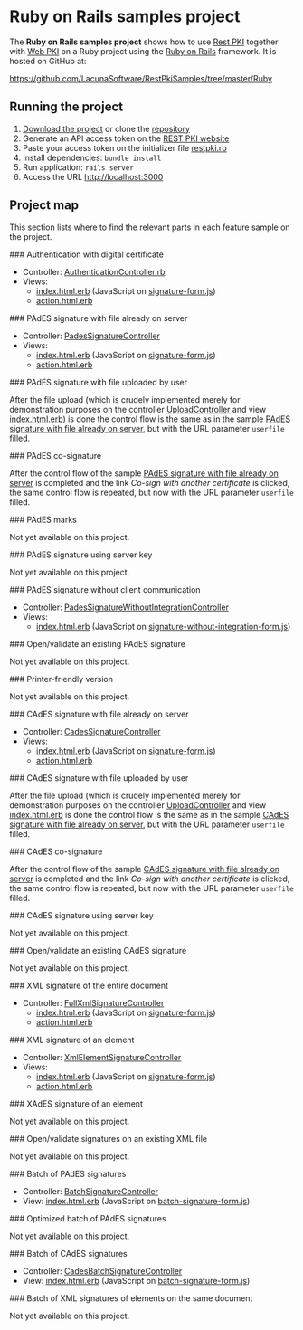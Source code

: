 ﻿# Ruby on Rails samples project

The **Ruby on Rails samples project** shows how to use [Rest PKI](../index.md) together with [Web PKI](../../web-pki/index.md)
on a Ruby project using the [Ruby on Rails](http://rubyonrails.org/) framework. It is hosted on GitHub at:

https://github.com/LacunaSoftware/RestPkiSamples/tree/master/Ruby

## Running the project

1. [Download the project](https://github.com/LacunaSoftware/RestPkiSamples/archive/master.zip) or clone the [repository](https://github.com/LacunaSoftware/RestPkiSamples.git)
1. Generate an API access token on the [REST PKI website](https://pki.rest/)
1. Paste your access token on the initializer file [restpki.rb](https://github.com/LacunaSoftware/RestPkiSamples/blob/master/Ruby/config/initializers/restpki.rb)
1. Install dependencies: `bundle install`
1. Run application: `rails server`
1. Access the URL [http://localhost:3000](http://localhost:3000)

## Project map

This section lists where to find the relevant parts in each feature sample on the project.

<a name="auth" />
### Authentication with digital certificate

* Controller: [AuthenticationController.rb](https://github.com/LacunaSoftware/RestPkiSamples/blob/master/Ruby/app/controllers/authentication_controller.rb)
* Views:
  * [index.html.erb](https://github.com/LacunaSoftware/RestPkiSamples/blob/master/Ruby/app/views/authentication/index.html.erb)
    (JavaScript on [signature-form.js](https://github.com/LacunaSoftware/RestPkiSamples/blob/master/Ruby/app/assets/javascripts/signature-form.js))
  * [action.html.erb](https://github.com/LacunaSoftware/RestPkiSamples/blob/master/Ruby/app/views/authentication/action.html.erb)

<a name="pades" />
### PAdES signature with file already on server

* Controller: [PadesSignatureController](https://github.com/LacunaSoftware/RestPkiSamples/blob/master/Ruby/app/controllers/pades_signature_controller.rb)
* Views:
  * [index.html.erb](https://github.com/LacunaSoftware/RestPkiSamples/blob/master/Ruby/app/views/pades_signature/index.html.erb)
    (JavaScript on [signature-form.js](https://github.com/LacunaSoftware/RestPkiSamples/blob/master/Ruby/app/assets/javascripts/signature-form.js))
  * [action.html.erb](https://github.com/LacunaSoftware/RestPkiSamples/blob/master/Ruby/app/views/pades_signature/action.html.erb)

<a name="pades-upload" />
### PAdES signature with file uploaded by user

After the file upload (which is crudely implemented merely for demonstration purposes on the controller
[UploadController](https://github.com/LacunaSoftware/RestPkiSamples/blob/master/Ruby/app/controllers/upload_controller.rb)
and view
[index.html.erb](https://github.com/LacunaSoftware/RestPkiSamples/blob/master/Ruby/app/views/upload/index.html.erb))
is done the control flow is the same as in the sample [PAdES signature with file already on server](#pades), but with the URL parameter `userfile` filled.

<a name="pades-cosign" />
### PAdES co-signature

After the control flow of the sample [PAdES signature with file already on server](#pades) is completed and the link *Co-sign with another certificate* is clicked, the
same control flow is repeated, but now with the URL parameter `userfile` filled.

<a name="pdf-marks" />
### PAdES marks

Not yet available on this project.

<a name="pades-server" />
### PAdES signature using server key

Not yet available on this project.

<a name="pades-wo-client" />
### PAdES signature without client communication

* Controller: [PadesSignatureWithoutIntegrationController](https://github.com/LacunaSoftware/RestPkiSamples/blob/master/Ruby/app/controllers/pades_signature_without_integration_controller.rb)
* Views:
  *	[index.html.erb](https://github.com/LacunaSoftware/RestPkiSamples/blob/master/Ruby/app/views/pades_signature_without_integration/index.html.erb)
	(JavaScript on [signature-without-integration-form.js](https://github.com/LacunaSoftware/RestPkiSamples/blob/master/Ruby/app/assets/javascripts/signature-without-integration-form.js))

<a name="open-pades" />
### Open/validate an existing PAdES signature

Not yet available on this project.

<a name="print" />
### Printer-friendly version

Not yet available on this project.

<a name="cades" />
### CAdES signature with file already on server

* Controller: [CadesSignatureController](https://github.com/LacunaSoftware/RestPkiSamples/blob/master/Ruby/app/controllers/cades_signature_controller.rb)
* Views:
  * [index.html.erb](https://github.com/LacunaSoftware/RestPkiSamples/blob/master/Ruby/app/views/cades_signature/index.html.erb)
    (JavaScript on [signature-form.js](https://github.com/LacunaSoftware/RestPkiSamples/blob/master/Ruby/app/assets/javascripts/signature-form.js))
  * [action.html.erb](https://github.com/LacunaSoftware/RestPkiSamples/blob/master/Ruby/app/views/cades_signature/action.html.erb)

<a name="cades-upload" />
### CAdES signature with file uploaded by user

After the file upload (which is crudely implemented merely for demonstration purposes on the controller
[UploadController](https://github.com/LacunaSoftware/RestPkiSamples/blob/master/Ruby/app/controllers/upload_controller.rb)
and view
[index.html.erb](https://github.com/LacunaSoftware/RestPkiSamples/blob/master/Ruby/app/views/upload/index.html.erb)
is done the control flow is the same as in the sample [CAdES signature with file already on server](#pades), but with the URL parameter `userfile` filled.

<a name="cades-cosign" />
### CAdES co-signature

After the control flow of the sample [CAdES signature with file already on server](#cades) is completed and the link *Co-sign with another certificate* is clicked, the
same control flow is repeated, but now with the URL parameter `userfile` filled.

<a name="cades-server" />
### CAdES signature using server key

Not yet available on this project.

<a name="open-cades" />
### Open/validate an existing CAdES signature

Not yet available on this project.

<a name="xml-full" />
### XML signature of the entire document

* Controller: [FullXmlSignatureController](https://github.com/LacunaSoftware/RestPkiSamples/blob/master/Ruby/app/controllers/full_xml_signature_controller.rb)
  * [index.html.erb](https://github.com/LacunaSoftware/RestPkiSamples/blob/master/Ruby/app/views/full_xml_signature/index.html.erb)
    (JavaScript on [signature-form.js](https://github.com/LacunaSoftware/RestPkiSamples/blob/master/Ruby/app/assets/javascripts/signature-form.js))
  * [action.html.erb](https://github.com/LacunaSoftware/RestPkiSamples/blob/master/Ruby/app/views/full_xml_signature/action.html.erb)

<a name="xml-element" />
### XML signature of an element

* Controller: [XmlElementSignatureController](https://github.com/LacunaSoftware/RestPkiSamples/blob/master/Ruby/app/controllers/xml_element_signature_controller.rb)
* Views:
  * [index.html.erb](https://github.com/LacunaSoftware/RestPkiSamples/blob/master/Ruby/app/views/xml_element_signature/index.html.erb)
    (JavaScript on [signature-form.js](https://github.com/LacunaSoftware/RestPkiSamples/blob/master/Ruby/app/assets/javascripts/signature-form.js))
  * [action.html.erb](https://github.com/LacunaSoftware/RestPkiSamples/blob/master/Ruby/app/views/xml_element_signature/action.html.erb)

<a name="xades-element" />
### XAdES signature of an element

Not yet available on this project.

<a name="open-xml" />
### Open/validate signatures on an existing XML file

Not yet available on this project.

<a name="batch" />
### Batch of PAdES signatures

* Controller: [BatchSignatureController](https://github.com/LacunaSoftware/RestPkiSamples/blob/master/Ruby/app/controllers/batch_signature_controller.rb)
* View: [index.html.erb](https://github.com/LacunaSoftware/RestPkiSamples/blob/master/Ruby/app/views/batch_signature/index.html.erb)
  (JavaScript on [batch-signature-form.js](https://github.com/LacunaSoftware/RestPkiSamples/blob/master/Ruby/app/assets/javascripts/batch-signature-form.js))

<a name="batch-optimized" />
### Optimized batch of PAdES signatures

Not yet available on this project.

<a name="batch-cades" />
### Batch of CAdES signatures

* Controller: [CadesBatchSignatureController](https://github.com/LacunaSoftware/RestPkiSamples/blob/master/Ruby/app/controllers/cades_batch_signature_controller.rb)
* View: [index.html.erb](https://github.com/LacunaSoftware/RestPkiSamples/blob/master/Ruby/app/views/cades_batch_signature/index.html.erb)
  (JavaScript on [batch-signature-form.js](https://github.com/LacunaSoftware/RestPkiSamples/blob/master/Ruby/app/assets/javascripts/batch-signature-form.js))

<a name="batch-xml-element" />
### Batch of XML signatures of elements on the same document

Not yet available on this project.
